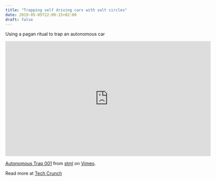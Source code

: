 ```yaml
---
title: "Trapping self driving cars with salt circles"
date: 2019-05-05T22:09:15+02:00
draft: false
---
```


Using a pagan ritual to trap an autonomous car

<iframe src="https://player.vimeo.com/video/208642358" width="640" height="360" frameborder="0" allow="autoplay; fullscreen" allowfullscreen></iframe>
<p><a href="https://vimeo.com/208642358">Autonomous Trap 001</a> from <a href="https://vimeo.com/stml">stml</a> on <a href="https://vimeo.com">Vimeo</a>.</p>

Read more at [Tech Crunch](https://techcrunch.com/2017/03/17/laying-a-trap-for-self-driving-cars/)
